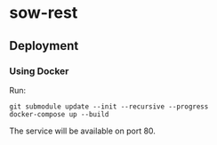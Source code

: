 # sow-rest

## Deployment

### Using Docker

Run:

```shell
git submodule update --init --recursive --progress
docker-compose up --build
```

The service will be available on port 80.